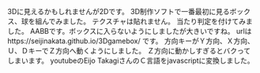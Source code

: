3Dに見えるかもしれませんが2Dです。
3D制作ソフトで一番最初に見るボックス、球を組んでみました。
テクスチャは貼れません。
当たり判定を付けてみました。
AABBです。ボックスに入らないようにしましたが大きいですね。
urlはhttps://seijinakata.github.io/3Dgamebox/
です。
方向キーがＹ方向、Ｘ方向、Ｕ、ＤキーでＺ方向へ動くようにしました。
Ｚ方向に動かしすぎるとバクってしまいます。
youtubeのEijo TakagiさんのＣ言語をjavascriptに変換しました。
